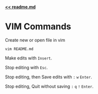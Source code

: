 #### [<< readme.md](../README.md) 
# VIM Commands

Create new or open file in vim

```sh
vim README.md
```

Make edits with `Insert`.

Stop editing with `Esc`.

Stop editing, then Save edits with `:` `w` `Enter`.

Stop editing, Quit without saving `:` `q` `!` `Enter`.